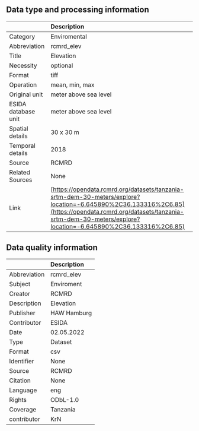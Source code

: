 ## Data type and processing information 

|                     | Description                                                                                                                                                                                                                    |
|:--------------------|:-------------------------------------------------------------------------------------------------------------------------------------------------------------------------------------------------------------------------------|
| Category            | Enviromental                                                                                                                                                                                                                   |
| Abbreviation        | rcmrd_elev                                                                                                                                                                                                                     |
| Title               | Elevation                                                                                                                                                                                                                      |
| Necessity           | optional                                                                                                                                                                                                                       |
| Format              | tiff                                                                                                                                                                                                                           |
| Operation           | mean, min, max                                                                                                                                                                                                                 |
| Original unit       | meter above sea level                                                                                                                                                                                                          |
| ESIDA database unit | meter above sea level                                                                                                                                                                                                          |
| Spatial details     | 30 x 30 m                                                                                                                                                                                                                      |
| Temporal details    | 2018                                                                                                                                                                                                                           |
| Source              | RCMRD                                                                                                                                                                                                                          |
| Related Sources     | None                                                                                                                                                                                                                           |
| Link                | [https://opendata.rcmrd.org/datasets/tanzania-srtm-dem-30-meters/explore?location=-6.645890%2C36.133316%2C6.85](https://opendata.rcmrd.org/datasets/tanzania-srtm-dem-30-meters/explore?location=-6.645890%2C36.133316%2C6.85) |

## Data quality information 

|              | Description   |
|:-------------|:--------------|
| Abbreviation | rcmrd_elev    |
| Subject      | Enviroment    |
| Creator      | RCMRD         |
| Description  | Elevation     |
| Publisher    | HAW Hamburg   |
| Contributor  | ESIDA         |
| Date         | 02.05.2022    |
| Type         | Dataset       |
| Format       | csv           |
| Identifier   | None          |
| Source       | RCMRD         |
| Citation     | None          |
| Language     | eng           |
| Rights       | ODbL-1.0      |
| Coverage     | Tanzania      |
| contributor  | KrN           |